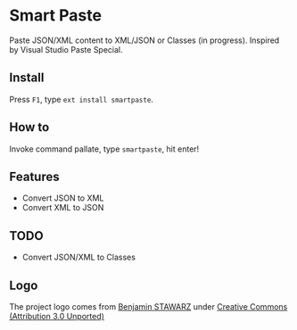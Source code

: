 # Smart Paste
Paste JSON/XML content to XML/JSON or Classes (in progress). Inspired by Visual Studio Paste Special.

## Install
Press `F1`, type `ext install smartpaste`.

## How to
Invoke command pallate, type `smartpaste`, hit enter!

## Features
* Convert JSON to XML
* Convert XML to JSON

## TODO
* Convert JSON/XML to Classes

## Logo
The project logo comes from [Benjamin STAWARZ](https://www.iconfinder.com/butterflytronics) under [Creative Commons (Attribution 3.0 Unported)](http://creativecommons.org/licenses/by/3.0/)